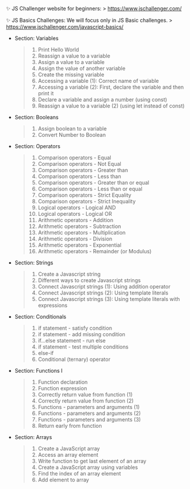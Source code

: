 ✨ JS Challenger website for beginners:
    > https://www.jschallenger.com/

✨ JS Basics Challenges:
    We will focus only in JS Basic challenges.
    > https://www.jschallenger.com/javascript-basics/

- Section: Variables
    > 1. Print Hello World
    > 2. Reassign a value to a variable
    > 3. Assign a value to a variable
    > 4. Assign the value of another variable
    > 5. Create the missing variable
    > 6. Accessing a variable (1): Correct name of variable
    > 7. Accessing a variable (2): First, declare the variable and then print it
    > 8. Declare a variable and assign a number (using const)
    > 9. Reassign a value to a variable (2) (using let instead of const)

- Section: Booleans
    > 1. Assign boolean to a variable
    > 2. Convert Number to Boolean

- Section: Operators
    > 1. Comparison operators - Equal
    > 2. Comparison operators - Not Equal
    > 3. Comparison operators - Greater than
    > 4. Comparison operators - Less than
    > 5. Comparison operators - Greater than or equal
    > 6. Comparison operators - Less than or equal
    > 7. Comparison operators - Strict Equality
    > 8. Comparison operators - Strict Inequality
    > 9. Logical operators - Logical AND
    > 10. Logical operators - Logical OR
    > 11. Arithmetic operators - Addition
    > 12. Arithmetic operators - Subtraction
    > 13. Arithmetic operators - Multiplication
    > 14. Arithmetic operators - Division
    > 15. Arithmetic operators - Exponential
    > 16. Arithmetic operators - Remainder (or Modulus)

- Section: Strings
    > 1. Create a Javascript string
    > 2. Different ways to create Javascript strings
    > 3. Connect Javascript strings (1): Using addition operator
    > 4. Connect Javascript strings (2): Using template literals
    > 5. Connect Javascript strings (3): Using template literals with expressions

- Section: Conditionals
    > 1. if statement - satisfy condition
    > 2. if statement - add missing condition
    > 3. if...else statement - run else
    > 4. if statement - test multiple conditions
    > 5. else-if
    > 6. Conditional (ternary) operator

- Section: Functions I
    > 1. Function declaration
    > 2. Function expression
    > 3. Correctly return value from function (1)
    > 4. Correctly return value from function (2)
    > 5. Functions - parameters and arguments (1)
    > 6. Functions - parameters and arguments (2)
    > 7. Functions - parameters and arguments (3)
    > 8. Return early from function

- Section: Arrays
    > 1. Create a JavaScript array
    > 2. Access an array element
    > 3. Write function to get last element of an array
    > 4. Create a JavaScript array using variables
    > 5. Find the index of an array element
    > 6. Add element to array